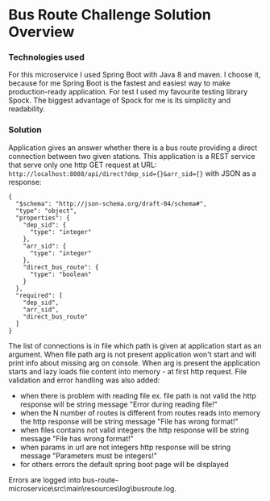 # Bus Route Challenge Solution Overview

### Technologies used

For this microservice I used Spring Boot with Java 8 and maven. I choose it, because for me 
Spring Boot is the fastest and easiest way to make production-ready application. For test I used 
my favourite testing library Spock. The biggest advantage of Spock for me is its simplicity and readability.


### Solution

Application gives an answer whether there is a bus route providing a direct connection between two given stations.
This application is a REST service that serve only one http GET request at URL: `http://localhost:8088/api/direct?dep_sid={}&arr_sid={}`
with JSON as a response:
```
{
  "$schema": "http://json-schema.org/draft-04/schema#",
  "type": "object",
  "properties": {
    "dep_sid": {
      "type": "integer"
    },
    "arr_sid": {
      "type": "integer"
    },
    "direct_bus_route": {
      "type": "boolean"
    }
  },
  "required": [
    "dep_sid",
    "arr_sid",
    "direct_bus_route"
  ]
}
```
The list of connections is in file which path is given at application start as an argument.
When file path arg is not present application won't start and will print info about missing arg on console.
When arg is present the application starts and lazy loads file content into memory - at first http request.
File validation and error handling was also added:

- when there is problem with reading file ex. file path is not valid the http response will be string message "Error during reading file!"
- when the N number of routes is different from routes reads into memory the http response will be string message "File has wrong format!"
- when files contains not valid integers the http response will be string message "File has wrong format!"
- when params in url are not integers http response will be string message "Parameters must be integers!"
- for others errors the default spring boot page will be displayed

Errors are logged into bus-route-microservice\src\main\resources\log\busroute.log.




